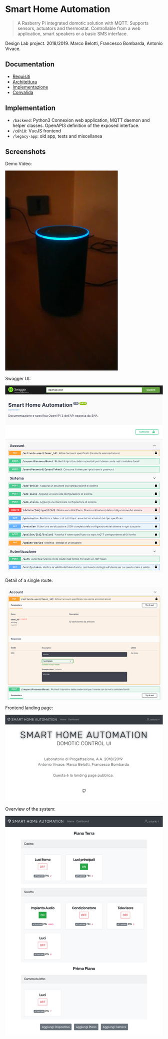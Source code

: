 # Smart Home Automation

> A Rasberry Pi integrated domotic solution with MQTT. Supports sensors, actuators and thermostat. Controllable from a web application, smart speakers or a basic SMS interface.

Design Lab project. 2018/2019. Marco Belotti, Francesco Bombarda, Antonio Vivace.

## Documentation

- [Requisiti](https://github.com/avivace/sha/raw/master/docs/Requisiti.pdf)
- [Architettura](https://github.com/avivace/sha/raw/master/docs/Architettura.pdf)
- [Implementazione](https://github.com/avivace/sha/raw/master/docs/Implementazione.pdf)
- [Convalida](https://github.com/avivace/sha/raw/master/docs/Convalida.pdf)

## Implementation

- `/backend`: Python3 Connexion web application, MQTT daemon and helper classes. OpenAPI3 definition of the exposed interface.
- `/c8h18`: VueJS frontend
- `/legacy-app`: old app, tests and miscellanea


## Screenshots

Demo Video:

[![Video Snapshot](docs/implementazione_source/videosnapshot.jpg)](https://raw.githubusercontent.com/avivace/sha/master/docs/implementazione_source/demo.webm)

Swagger UI:

![Swagger UI](docs/implementazione_source/ui1.png)


Detail of a single route:

![Detail of a single route](docs/implementazione_source/ui2.png)


Frontend landing page:

![Frontend landing page](docs/implementazione_source/frontend0.png)


Overview of the system:

![Overview](docs/implementazione_source/frontend4.png)

